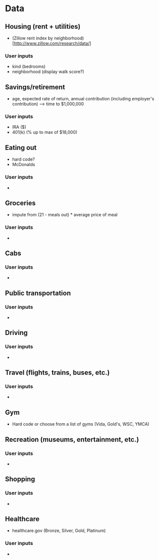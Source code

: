 # Data 

## Housing (rent + utilities)
  - (Zillow rent index by neighborhood)[http://www.zillow.com/research/data/]
### User inputs 
  - kind (bedrooms)
  - neighborhood (display walk score?)
## Savings/retirement
  - age, expected rate of return, annual contribution (including employer's contribution) --> time to $1,000,000
  ### User inputs
  -  IRA ($)
  - 401(k) (% up to max of $18,000)
## Eating out
  - hard code? 
  - McDonalds
  ### User inputs 
  - 
## Groceries
  - impute from (21 - meals out) * average price of meal
  ### User inputs 
  - 
## Cabs
  ### User inputs 
  -  
## Public transportation
  ### User inputs 
  -  
## Driving
  ### User inputs 
  -  
## Travel (flights, trains, buses, etc.)
  ### User inputs 
  -  
## Gym
  - Hard code or choose from a list of gyms (Vida, Gold's, WSC, YMCA)
## Recreation (museums, entertainment, etc.)
  ### User inputs 
  -  
## Shopping 
  ### User inputs 
  -  
## Healthcare
  - healthcare.gov (Bronze, Silver, Gold, Platinum)
  ### User inputs 
  - 